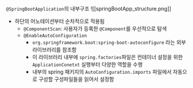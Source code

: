 `@SpringBootApplication`의 내부구조
![[springBootApp_structure.png]]

- 하단의 어노테이션부터 순차적으로 적용됨
	- `@ComponentScan`: 사용자가 등록한 `@Component`를 우선적으로 탐색
	- `@EnableAutoConfiguration` 
		- `org.springframework.boot:spring-boot-autoconfigure` 라는 외부 라이브러리를 참조함
		- 이 라이브러리 내부에 `spring.factories`파일은 컨테이너 설정을 위한 `ApplicationConetxt` 실행부터 다양한 역할을 수행
		- 내부의 spring 패키지의 `AutoConfiguration.imports` 파일에서 자동으로 구성할 구성파일들을 읽어서 설정함